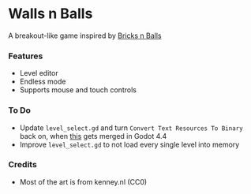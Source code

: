 # Walls n Balls
A breakout-like game inspired by [Bricks n Balls](https://play.google.com/store/apps/details?id=com.peoplefun.bricksnballs)
### Features
- Level editor
- Endless mode
- Supports mouse and touch controls
### To Do
- Update `level_select.gd` and turn `Convert Text Resources To Binary` back on, when [this](https://github.com/godotengine/godot/pull/96590) gets merged in Godot 4.4
- Improve `level_select.gd` to not load every single level into memory
### Credits
- Most of the art is from kenney.nl (CC0)
